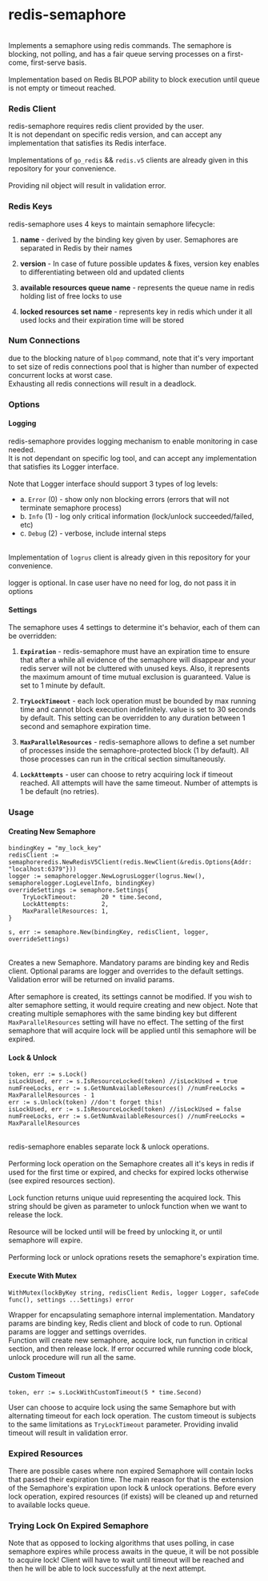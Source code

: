 # **redis-semaphore**

<br> Implements a semaphore using redis commands. The semaphore is blocking, not polling, and has a fair queue serving processes on a first-come, first-serve basis. </br>
<br> Implementation based on Redis BLPOP ability to block execution until queue is not empty or timeout reached. </br>

### **Redis Client**

redis-semaphore requires redis client provided by the user.
<br> It is not dependant on specific redis version, and can accept any implementation that satisfies its Redis interface. </br>
<br> Implementations of `go_redis` && `redis.v5` clients are already given in this repository for your convenience. </br>
<br> Providing nil object will result in validation error. </br>

### **Redis Keys**

redis-semaphore uses 4 keys to maintain semaphore lifecycle:

1. **name** - derived by the binding key given by user. Semaphores are separated in Redis by their names

2. **version** - In case of future possible updates & fixes, version key enables to differentiating between old and updated clients

3. **available resources queue name** - represents the queue name in redis holding list of free locks to use

4. **locked resources set name** - represents key in redis which under it all used locks and their expiration time will be stored

### **Num Connections**

due to the blocking nature of `blpop` command, note that it's very important to set size of redis connections pool that is higher
than number of expected concurrent locks at worst case.
<br> Exhausting all redis connections will result in a deadlock. </br>

### **Options**

#### **Logging**

redis-semaphore provides logging mechanism to enable monitoring in case needed.
<br> It is not dependant on specific log tool, and can accept any implementation that satisfies its Logger interface. </br>
<br> Note that Logger interface should support 3 types of log levels:
    <ul>
    <li> a. `Error` (0) - show only non blocking errors (errors that will not terminate semaphore process) </li>
    <li> b. `Info`  (1) - log only critical information (lock/unlock succeeded/failed, etc) </li>
    <li> c. `Debug` (2) - verbose, include internal steps </li>
    </ul>
<br> Implementation of `logrus` client is already given in this repository for your convenience. </br>
<br> logger is optional. In case user have no need for log, do not pass it in options </br>

#### **Settings**

The semaphore uses 4 settings to determine it's behavior, each of them can be overridden:
       
1. **`Expiration`** - redis-semaphore must have an expiration time to ensure that after a while all evidence of the semaphore will disappear and your redis server will not be cluttered with unused keys.
                      Also, it represents the maximum amount of time mutual exclusion is guaranteed. Value is set to 1 minute by default.

1. **`TryLockTimeout`** - each lock operation must be bounded by max running time and cannot block execution indefinitely. value is set to 30 seconds by default. This setting can be overridden to any duration between 1 second and semaphore expiration time.

2. **`MaxParallelResources`** - redis-semaphore allows to define a set number of processes inside the semaphore-protected block (1 by default). All those processes can run in the critical section simultaneously.

3. **`LockAttempts`** - user can choose to retry acquiring lock if timeout reached. All attempts will have the same timeout. Number of attempts is 1 be default (no retries).

### **Usage**

#### **Creating New Semaphore**

```
bindingKey = "my_lock_key"
redisClient := semaphoreredis.NewRedisV5Client(redis.NewClient(&redis.Options{Addr: "localhost:6379"}))
logger := semaphorelogger.NewLogrusLogger(logrus.New(), semaphorelogger.LogLevelInfo, bindingKey)
overrideSettings := semaphore.Settings{
    TryLockTimeout:       20 * time.Second,
    LockAttempts:         2,
    MaxParallelResources: 1,
}

s, err := semaphore.New(bindingKey, redisClient, logger, overrideSettings)
```

<br> Creates a new Semaphore. Mandatory params are binding key and Redis client. Optional params are logger and overrides to the default settings. Validation error will be returned on invalid params. </br>
<br> After semaphore is created, its settings cannot be modified. If you wish to alter semaphore setting, it would require creating and new object.
     Note that creating multiple semaphores with the same binding key but different `MaxParallelResources` setting will have no effect. The setting of the first semaphore that will acquire lock will be applied until this semaphore will be expired. </br>

#### **Lock & Unlock**

```
token, err := s.Lock()
isLockUsed, err := s.IsResourceLocked(token) //isLockUsed = true
numFreeLocks, err := s.GetNumAvailableResources() //numFreeLocks = MaxParallelResources - 1
err := s.Unlock(token) //don't forget this!
isLockUsed, err := s.IsResourceLocked(token) //isLockUsed = false
numFreeLocks, err := s.GetNumAvailableResources() //numFreeLocks = MaxParallelResources
```

<br> redis-semaphore enables separate lock & unlock operations. </br> 
<br> Performing lock operation on the Semaphore creates all it's keys in redis if used for the first time or expired, and checks for expired locks otherwise (see expired resources section). </br> 
<br> Lock function returns unique uuid representing the acquired lock. This string should be given as parameter to unlock function when we want to release the lock. </br>
<br> Resource will be locked until will be freed by unlocking it, or until semaphore will expire. </br>
<br> Performing lock or unlock oprations resets the semaphore's expiration time. </br>

#### **Execute With Mutex**
```
WithMutex(lockByKey string, redisClient Redis, logger Logger, safeCode func(), settings ...Settings) error
```
Wrapper for encapsulating semaphore internal implementation. Mandatory params are binding key, Redis client and block of code to run. Optional params are logger and settings overrides.
<br> Function will create new semaphore, acquire lock, run function in critical section, and then release lock.
     If error occurred while running code block, unlock procedure will run all the same. </br>

#### **Custom Timeout**
```
token, err := s.LockWithCustomTimeout(5 * time.Second)
```
User can choose to acquire lock using the same Semaphore but with alternating timeout for each lock operation. The custom timeout is subjects to the same limitations as `TryLockTimeout` parameter.
Providing invalid timeout will result in validation error. 

### **Expired Resources**

There are possible cases where non expired Semaphore will contain locks that passed their expiration time. 
The main reason for that is the extension of the Semaphore's expiration upon lock & unlock operations.
Before every lock operation, expired resources (if exists) will be cleaned up and returned to available locks queue.

### **Trying Lock On Expired Semaphore**

Note that as opposed to locking algorithms that uses polling, in case semaphore expires while process awaits in the queue, it will be not possible to acquire lock!
Client will have to wait until timeout will be reached and then he will be able to lock successfully at the next attempt.